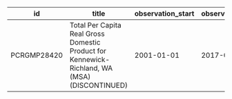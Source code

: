 | id          | title                                                                                        | observation_start   | observation_end   |
|-------------|----------------------------------------------------------------------------------------------|---------------------|-------------------|
| PCRGMP28420 | Total Per Capita Real Gross Domestic Product for Kennewick-Richland, WA (MSA) (DISCONTINUED) | 2001-01-01          | 2017-01-01        |